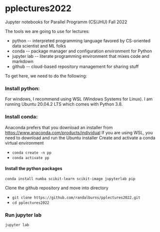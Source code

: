 # pplectures2022
Jupyter notebooks for Parallel Programm (CS/JHU) Fall 2022

The tools we are going to use for lectures:

  * python -- interpreted programming language favored by CS-oriented data scientist and ML folks
  * conda -- package manager and configuration environment for Python
  * jupyter lab -- literate programming environment that mixes code and markdown
  * github -- cloud-based repository management for sharing stuff
  
To get here, we need to do the following:

### Install python:

For windows, I recommend using WSL (Windows Systems for Linux). I am running Ubuntu 20.04.2 LTS which comes with Python 3.8.

### Install conda:

Anaconda prefers that you download an installer from https://www.anaconda.com/products/individual
If you are using WSL, you need to download and run the Ubuntu installer
Create and activate a conda virtual environment

  * `conda create -n pp`
  * `conda activate pp`

#### Install the python packages

`conda install numba scikit-learn scikit-image jupyterlab pip`


Clone the github repository and move into directory

  * `git clone https://github.com/randalburns/pplectures2022.git`
  * `cd pplectures2022`

### Run jupyter lab

`jupyter lab`
